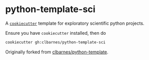 # python-template-sci

A [`cookiecutter`](https://github.com/cookiecutter/cookiecutter) template for exploratory scientific python projects.

Ensure you have `cookiecutter` installed, then do

```sh
cookiecutter gh:clbarnes/python-template-sci
```

Originally forked from [clbarnes/python-template](https://github.com/clbarnes/python-template).
